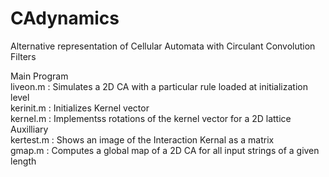 # CAdynamics
Alternative representation of Cellular Automata with Circulant Convolution Filters

Main Program   
liveon.m :  Simulates a 2D CA with a particular rule loaded at initialization level <br>
kerinit.m : Initializes Kernel vector<br>
kernel.m :  Implementss rotations of the kernel vector for a 2D lattice<br>
Auxilliary<br>
kertest.m : Shows an image of the Interaction Kernal as a matrix<br>
gmap.m :   Computes a global map of a 2D CA for all input strings of a given length<br>
